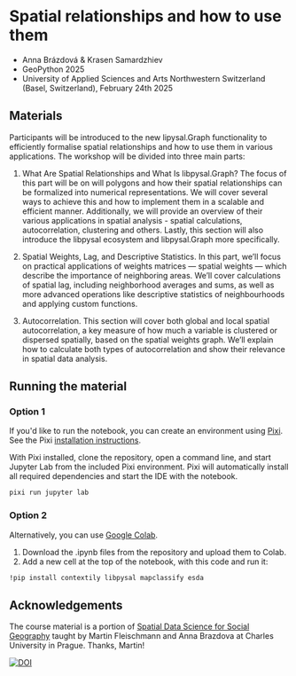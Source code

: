 # Spatial relationships and how to use them

- Anna Brázdová & Krasen Samardzhiev
- GeoPython 2025
- University of Applied Sciences and Arts Northwestern Switzerland (Basel, Switzerland), February 24th 2025

## Materials
Participants will be introduced to the new lipysal.Graph functionality to efficiently formalise spatial relationships and how to use them in various applications.
The workshop will be divided into three main parts:

1. What Are Spatial Relationships and What Is libpysal.Graph?
The focus of this part will be on will polygons and how their spatial relationships can be formalized into numerical representations.
We will cover several ways to achieve this and how to implement them in a scalable and efficient manner.
Additionally, we will provide an overview of their various applications in spatial analysis - spatial calculations, autocorrelation, clustering and others.
Lastly, this section will also introduce the libpysal ecosystem and libpysal.Graph more specifically.

2. Spatial Weights, Lag, and Descriptive Statistics.
In this part, we’ll focus on practical applications of weights matrices — spatial weights — which describe the importance of neighboring areas.
We’ll cover calculations of spatial lag, including neighborhood averages and sums, as well as more advanced operations like descriptive statistics of neighbourhoods and applying custom functions.

3. Autocorrelation.
This section will cover both global and local spatial autocorrelation, a key measure of how much a variable is clustered or dispersed spatially, based on the spatial weights graph.
We’ll explain how to calculate both types of autocorrelation and show their relevance in spatial data analysis.


## Running the material

### Option 1
If you'd like to run the notebook, you can create an environment using [Pixi](https://pixi.sh/latest/). See the Pixi [installation instructions](https://pixi.sh/latest/#__tabbed_1_2).

With Pixi installed, clone the repository, open a command line, and start Jupyter Lab from the included Pixi environment. Pixi will automatically install all required dependencies and start the IDE with the notebook.

```sh
pixi run jupyter lab
```

### Option 2
Alternatively, you can use [Google Colab](https://colab.research.google.com/).
1. Download the .ipynb files from the repository and upload them to Colab.
2. Add a new cell at the top of the notebook, with this code and run it:
```sh
!pip install contextily libpysal mapclassify esda
```

## Acknowledgements
The course material is a portion of [Spatial Data Science for Social Geography](https://martinfleischmann.net/sds/) taught by Martin Fleischmann and Anna Brazdova at Charles University in Prague. Thanks, Martin! 


[![DOI](https://zenodo.org/badge/935386396.svg)](https://doi.org/10.5281/zenodo.14901057)
